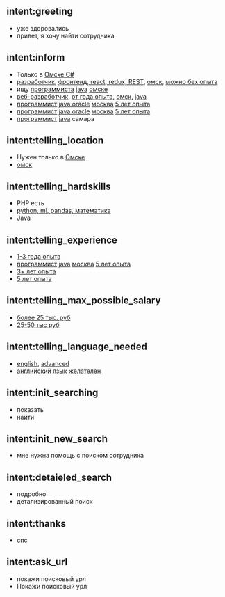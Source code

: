 ## intent:greeting
- уже здоровались
- привет, я хочу найти сотрудника

## intent:inform
- Только в [Омске](location)[ C#](hardskills)
- [разработчик](profession), [фронтенд, react, redux, REST](hardskills), [омск](location), [можно бех опыта](experience)
- ищу [программиста](profession) [java](hardskills) [омске](location)
- [веб-разработчик](profession), [от года опыта](experience), [омск](location), [java](hardskills)
- [программист](profession) [java oracle](hardskills) [москва](location) [5 лет опыта](experience)
- [программист](profession)  [java oracle](hardskills)  [москва](location) [5 лет опыта](experience)
- [программист](profession) [java](hardskills) самара

## intent:telling_location
- Нужен только в [Омске](location)
- [омск](location)

## intent:telling_hardskills
- PHP есть
- [python, ml, pandas, математика](hardskills)
- [Java](hardskills)

## intent:telling_experience
- [1-3 года опыта](experience)
- [программист](profession) [java](hardskills) [москва](location) [5 лет  опыта](experience)
- [3+ лет опыта](experience)
- [5 лет опыта](experience)

## intent:telling_max_possible_salary
- [более 25 тыс. руб](max_salary_for_position)
- [25-50 тыс руб](max_salary_for_position)

## intent:telling_language_needed
- [english](language), [advanced](language_level)
- [английский язык](language) [желателен](language_level)

## intent:init_searching
- показать
- найти

## intent:init_new_search
- мне нужна помощь с поиском сотрудника

## intent:detaieled_search
- подробно
- детализированный поиск

## intent:thanks
- спс

## intent:ask_url
- покажи поисковый урл
- Покажи поисковый урл
